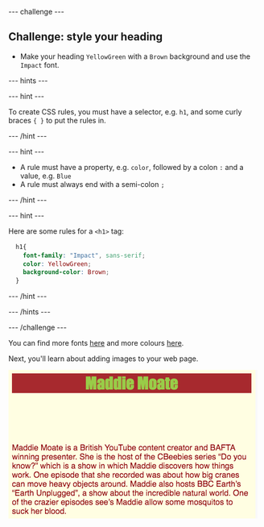 --- challenge ---

## Challenge: style your heading

+ Make your heading `YellowGreen` with a `Brown` background and use the `Impact` font.

--- hints ---

--- hint ---

To create CSS rules, you must have a selector, e.g. `h1`, and some curly braces `{ }` to put the rules in.

--- /hint ---

--- hint ---

+ A rule must have a property, e.g. `color`, followed by a colon `:` and a value, e.g. `Blue`
+ A rule must always end with a semi-colon `;`

--- /hint ---

--- hint ---

Here are some rules for a `<h1>` tag:

```css
  h1{
    font-family: "Impact", sans-serif;
    color: YellowGreen;
    background-color: Brown;
  }
```

--- /hint ---

--- /hints ---

--- /challenge ---

You can find more fonts [here](https://www.w3schools.com/cssref/css_websafe_fonts.asp) and more colours [here](https://www.w3schools.com/colors/colors_names.asp).

Next, you'll learn about adding images to your web page.

![Example of website at this stage](images/step4eg.png)
